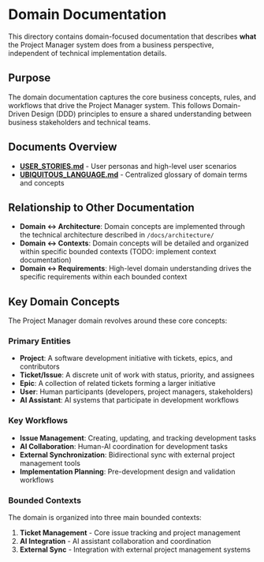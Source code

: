 # Domain Documentation

This directory contains domain-focused documentation that describes **what** the Project Manager system does from a business perspective, independent of technical implementation details.

## Purpose

The domain documentation captures the core business concepts, rules, and workflows that drive the Project Manager system. This follows Domain-Driven Design (DDD) principles to ensure a shared understanding between business stakeholders and technical teams.

## Documents Overview

- **[USER_STORIES.md](./USER_STORIES.md)** - User personas and high-level user scenarios
- **[UBIQUITOUS_LANGUAGE.md](./UBIQUITOUS_LANGUAGE.md)** - Centralized glossary of domain terms and concepts

## Relationship to Other Documentation

- **Domain ↔ Architecture**: Domain concepts are implemented through the technical architecture described in `/docs/architecture/`
- **Domain ↔ Contexts**: Domain concepts will be detailed and organized within specific bounded contexts (TODO: implement context documentation)
- **Domain ↔ Requirements**: High-level domain understanding drives the specific requirements within each bounded context

## Key Domain Concepts

The Project Manager domain revolves around these core concepts:

### Primary Entities

- **Project**: A software development initiative with tickets, epics, and contributors
- **Ticket/Issue**: A discrete unit of work with status, priority, and assignees
- **Epic**: A collection of related tickets forming a larger initiative
- **User**: Human participants (developers, project managers, stakeholders)
- **AI Assistant**: AI systems that participate in development workflows

### Key Workflows

- **Issue Management**: Creating, updating, and tracking development tasks
- **AI Collaboration**: Human-AI coordination for development tasks
- **External Synchronization**: Bidirectional sync with external project management tools
- **Implementation Planning**: Pre-development design and validation workflows

### Bounded Contexts

The domain is organized into three main bounded contexts:

1. **Ticket Management** - Core issue tracking and project management
2. **AI Integration** - AI assistant collaboration and coordination
3. **External Sync** - Integration with external project management systems

<!-- TODO: Implement detailed bounded context documentation -->
